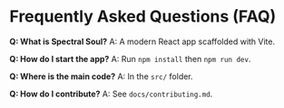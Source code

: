 # Frequently Asked Questions (FAQ)

**Q: What is Spectral Soul?**
A: A modern React app scaffolded with Vite.

**Q: How do I start the app?**
A: Run `npm install` then `npm run dev`.

**Q: Where is the main code?**
A: In the `src/` folder.

**Q: How do I contribute?**
A: See `docs/contributing.md`.